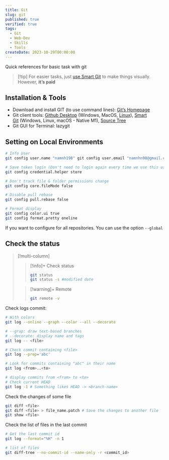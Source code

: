 ```yaml
---
title: Git
slug: git
published: true
verified: true
tags:
  - Git
  - Web-Dev
  - Skills
  - Tools
createDate: 2023-10-29T00:00:00
---
```

Quick references for basic task with git

> [!tip] For easier tasks, just [use Smart Git](https://www.syntevo.com/smartgit/) to make things visually. However, **it’s paid**

## Installation & Tools
- Download and install GIT (to use command lines): [Git’s Homepage](https://git-scm.com/)
- Git client tools: [Github Desktop](https://desktop.github.com/) (Windows, MacOS, [Linux](https://github.com/shiftkey/desktop/)), [Smart Git](https://www.syntevo.com/smartgit/) (Windows, Linux, macOS - Native M1), [Source Tree](https://www.sourcetreeapp.com/)
- Git GUI for Terminal: lazygit
## Setting on Local Environments
```bash
# Info User 
git config user.name "namnh198" git config user.email "namnhn98@gmail.com" 

# Save token login (Don't need to login again every time we use this user) 
git config credential.helper store 

# Don't track file & folder permissions change 
git config core.fileMode false 

# Disable pull rebase 
git config pull.rebase false 

# Format display 
git config color.ui true 
git config format.pretty oneline
```
If you want to configure for all repositories. You can use the option `--global`
## Check the status
> [!multi-column]
> 
>> [!info]+ Check status
>> ```bash
>> git status
>> git status -s #modified date
>> ```
> 
>> [!warning]+ Remote
>> ```bash
>> git remote -v
>> ```

Check logs commit:
```bash
# With colors 
git log --online --graph --color --all --decorate 

# --grap: draw text-based branches 
# --decorate: display name and tags 
git log -- <file> 

# Check commit containing <file> 
git log --prep='abc' 

# Look for commits containing "abc" in their name 
git log <from>..<to> 

# display commits from <from> to <to> 
# Check current HEAD 
git log -1 # Something likes HEAD -> <branch-name>
```
Check the changes of some file
```bash
git diff <file> 
git diff <file> > file_name.patch # Save the changes to another file 
git show <file>
```
Check the list of files in the last commit
```bash
# Get the last commit id 
git log --format="%H" -n 1 

# list of files 
git diff-tree --no-commit-id --name-only -r <commit_id>
```




